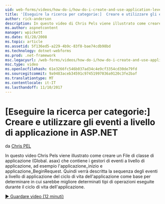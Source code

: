 ```yaml
---
uid: web-forms/videos/how-do-i/how-do-i-create-and-use-application-level-events-in-aspnet
title: '[Eseguire la ricerca per categorie:]  Creare e utilizzare gli eventi a livello di applicazione in ASP.NET | Documenti Microsoft'
author: rick-anderson
description: In questo video di Chris Pels viene illustrato come creare un File di classe di applicazione (Global. asax) che contiene i gestori di eventi a livello di applicazione, ad esempio Application_S...
ms.author: aspnetcontent
manager: wpickett
ms.date: 01/28/2008
ms.topic: article
ms.assetid: 5f136ed5-a229-4b9c-83f8-bae74cdb98bd
ms.technology: dotnet-webforms
ms.prod: .net-framework
msc.legacyurl: /web-forms/videos/how-do-i/how-do-i-create-and-use-application-level-events-in-aspnet
msc.type: video
ms.openlocfilehash: 61e3266fc546b037ad34c4e9cf3354cd30de79fd
ms.sourcegitcommit: 9a9483aceb34591c97451997036a9120c3fe2baf
ms.translationtype: MT
ms.contentlocale: it-IT
ms.lasthandoff: 11/10/2017
---
```

<a name="how-do-i--create-and-use-application-level-events-in-aspnet"></a>[Eseguire la ricerca per categorie:]  Creare e utilizzare gli eventi a livello di applicazione in ASP.NET
====================
da [Chris PEL](https://twitter.com/chrispels)

In questo video Chris Pels viene illustrato come creare un File di classe di applicazione (Global. asax) che contiene i gestori di eventi a livello di applicazione, ad esempio l'applicazione\_inizio e applicazione\_BeginRequest. Quindi verrà descritta la sequenza degli eventi a livello di applicazione del ciclo di vita dell'applicazione come base per determinare in cui sarebbe migliore determinati tipi di operazioni eseguite durante il ciclo di vita dell'applicazione.

[&#9654; Guardare video (12 minuti)](https://channel9.msdn.com/Blogs/ASP-NET-Site-Videos/how-do-i-create-and-use-application-level-events-in-aspnet)
